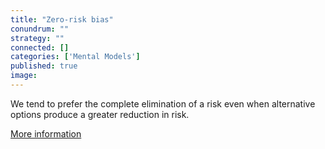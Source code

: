 ```yaml
---
title: "Zero-risk bias"
conundrum: ""
strategy: ""
connected: []
categories: ['Mental Models']
published: true
image: 
---
```


We tend to prefer the complete elimination of a risk even when alternative options produce a greater reduction in risk.

[More information](https://en.wikipedia.org/wiki/Zero-risk_bias)


